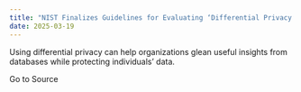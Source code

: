 ```yaml
---
title: "NIST Finalizes Guidelines for Evaluating ‘Differential Privacy’ Guarantees to De-Identify Data"
date: 2025-03-19
---
```


Using differential privacy can help organizations glean useful insights from databases while protecting individuals’ data.

Go to Source
